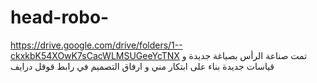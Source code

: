 # head-robo-
https://drive.google.com/drive/folders/1--ckxkbK54XOwK7sCacWLMSUGeeYcTNX
تمت صناعة الرأس بصياغة جديدة و قياسات جديدة بناء على ابتكار مني و ارفاق التصميم في رابط قوقل درايف 

